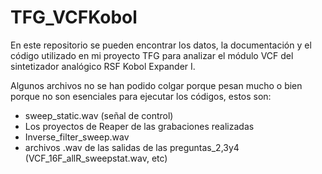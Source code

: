 # TFG_VCFKobol

En este repositorio se pueden encontrar los datos, la documentación y el código utilizado en mi proyecto TFG para analizar el módulo VCF del sintetizador analógico RSF Kobol Expander I.

Algunos archivos no se han podido colgar porque pesan mucho o bien porque no son esenciales para ejecutar los códigos, estos son:

- sweep_static.wav (señal de control)
- Los proyectos de Reaper de las grabaciones realizadas
- Inverse_filter_sweep.wav
- archivos .wav de las salidas de las preguntas_2,3y4 (VCF_16F_allR_sweepstat.wav, etc)
